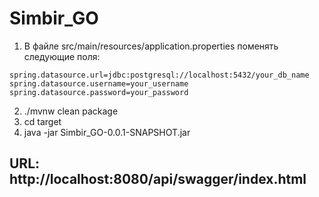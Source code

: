 # Simbir_GO
1. В файле src/main/resources/application.properties поменять следующие поля:
```
spring.datasource.url=jdbc:postgresql://localhost:5432/your_db_name
spring.datasource.username=your_username
spring.datasource.password=your_password
```
2. ./mvnw clean package
3. cd target
4. java -jar Simbir_GO-0.0.1-SNAPSHOT.jar
## URL: http://localhost:8080/api/swagger/index.html
